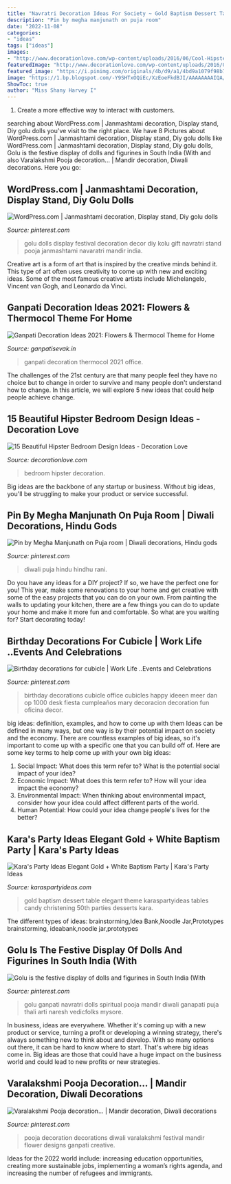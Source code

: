 ```yaml
---
title: "Navratri Decoration Ideas For Society ~ Gold Baptism Dessert Table Elegant Theme Karaspartyideas Tables Candy Christening 50th Parties Desserts Kara"
description: "Pin by megha manjunath on puja room"
date: "2022-11-08"
categories:
- "ideas"
tags: ["ideas"]
images:
- "http://www.decorationlove.com/wp-content/uploads/2016/06/Cool-Hipster-Bedroom-Design.jpg"
featuredImage: "http://www.decorationlove.com/wp-content/uploads/2016/06/Cool-Hipster-Bedroom-Design.jpg"
featured_image: "https://i.pinimg.com/originals/4b/d9/a1/4bd9a1079f98b786782eb30373f2a7d9.jpg"
image: "https://1.bp.blogspot.com/-Y9SHTxOQiEc/XzEoeFkdBJI/AAAAAAAAIQA/3KZwBtAnUZkG__6ZcKTVLNDcMK3cB6_oQCLcBGAsYHQ/s1280/Ganpati-Decoration-Ideas-with-Thermocol-5.jpg"
ShowToc: true
author: "Miss Shany Harvey I"
---
```



1. Create a more effective way to interact with customers.

	

		
searching about WordPress.com | Janmashtami decoration, Display stand, Diy golu dolls you've visit to the right place. We have 8 Pictures about WordPress.com | Janmashtami decoration, Display stand, Diy golu dolls like WordPress.com | Janmashtami decoration, Display stand, Diy golu dolls, Golu is the festive display of dolls and figurines in South India (With and also Varalakshmi Pooja decoration... | Mandir decoration, Diwali decorations. Here you go:
		
    
## WordPress.com | Janmashtami Decoration, Display Stand, Diy Golu Dolls

<img loading=lazy src="https://i.pinimg.com/originals/4b/d9/a1/4bd9a1079f98b786782eb30373f2a7d9.jpg" onerror="this.onerror=null;this.src='https://tse2.mm.bing.net/th?id=OIP.fLs3iyEfzI_LDY6IPk6RKgHaLX&amp;pid=15.1';" alt="WordPress.com | Janmashtami decoration, Display stand, Diy golu dolls">

_Source: pinterest.com_

>golu dolls display festival decoration decor diy kolu gift navratri stand pooja janmashtami navaratri mandir india. 

	

Creative art is a form of art that is inspired by the creative minds behind it. This type of art often uses creativity to come up with new and exciting ideas. Some of the most famous creative artists include Michelangelo, Vincent van Gogh, and Leonardo da Vinci.

    
## Ganpati Decoration Ideas 2021: Flowers &amp; Thermocol Theme For Home

<img loading=lazy src="https://1.bp.blogspot.com/-Y9SHTxOQiEc/XzEoeFkdBJI/AAAAAAAAIQA/3KZwBtAnUZkG__6ZcKTVLNDcMK3cB6_oQCLcBGAsYHQ/s1280/Ganpati-Decoration-Ideas-with-Thermocol-5.jpg" onerror="this.onerror=null;this.src='https://tse2.mm.bing.net/th?id=OIP.kdloaMHz7sf49NjxhOi7BwHaEK&amp;pid=15.1';" alt="Ganpati Decoration Ideas 2021: Flowers &amp; Thermocol Theme for Home">

_Source: ganpatisevak.in_

>ganpati decoration thermocol 2021 office. 

	

The challenges of the 21st century are that many people feel they have no choice but to change in order to survive and many people don't understand how to change. In this article, we will explore 5 new ideas that could help people achieve change.

    
## 15 Beautiful Hipster Bedroom Design Ideas - Decoration Love

<img loading=lazy src="http://www.decorationlove.com/wp-content/uploads/2016/06/Cool-Hipster-Bedroom-Design.jpg" onerror="this.onerror=null;this.src='https://tse4.mm.bing.net/th?id=OIP.G2gJoMwIW5nULifvJo9c6AHaJ_&amp;pid=15.1';" alt="15 Beautiful Hipster Bedroom Design Ideas - Decoration Love">

_Source: decorationlove.com_

>bedroom hipster decoration. 

	

Big ideas are the backbone of any startup or business. Without big ideas, you'll be struggling to make your product or service successful.

    
## Pin By Megha Manjunath On Puja Room | Diwali Decorations, Hindu Gods

<img loading=lazy src="https://i.pinimg.com/736x/0b/a5/1d/0ba51d7bd85177bd8742f4f9a6729ef0.jpg" onerror="this.onerror=null;this.src='https://tse3.mm.bing.net/th?id=OIP.o1nZZnyi-wAMvKZzzHTz-wHaNK&amp;pid=15.1';" alt="Pin by Megha Manjunath on Puja room | Diwali decorations, Hindu gods">

_Source: pinterest.com_

>diwali puja hindu hindhu rani. 

	

Do you have any ideas for a DIY project? If so, we have the perfect one for you! This year, make some renovations to your home and get creative with some of the easy projects that you can do on your own. From painting the walls to updating your kitchen, there are a few things you can do to update your home and make it more fun and comfortable. So what are you waiting for? Start decorating today!

    
## Birthday Decorations For Cubicle | Work Life ..Events And Celebrations

<img loading=lazy src="https://s-media-cache-ak0.pinimg.com/736x/6c/f4/02/6cf4024c1b71c212fdbafd1da546f3a2.jpg" onerror="this.onerror=null;this.src='https://tse4.mm.bing.net/th?id=OIP.PeKh4P8pSJgbRxMRMCBCjwHaJ4&amp;pid=15.1';" alt="Birthday decorations for cubicle | Work Life ..Events and Celebrations">

_Source: pinterest.com_

>birthday decorations cubicle office cubicles happy ideeen meer dan op 1000 desk fiesta cumpleaños mary decoracion decoration fun oficina decor. 

	

big ideas: definition, examples, and how to come up with them
Ideas can be defined in many ways, but one way is by their potential impact on society and the economy. There are countless examples of big ideas, so it's important to come up with a specific one that you can build off of. Here are some key terms to help come up with your own big ideas:
1. Social Impact: What does this term refer to? What is the potential social impact of your idea?  
2. Economic Impact: What does this term refer to? How will your idea impact the economy?  
3. Environmental Impact: When thinking about environmental impact, consider how your idea could affect different parts of the world. 
4. Human Potential: How could your idea change people's lives for the better?

    
## Kara&#039;s Party Ideas Elegant Gold + White Baptism Party | Kara&#039;s Party Ideas

<img loading=lazy src="https://karaspartyideas.com/wp-content/uploads/2015/03/Elegant-Gold-+-White-Baptism-Party-via-Karas-Party-Ideas-KarasPartyIdeas.com38.jpg" onerror="this.onerror=null;this.src='https://tse3.mm.bing.net/th?id=OIP.bGOK0C7sjboUFsjefkwX-AHaDo&amp;pid=15.1';" alt="Kara&#039;s Party Ideas Elegant Gold + White Baptism Party | Kara&#039;s Party Ideas">

_Source: karaspartyideas.com_

>gold baptism dessert table elegant theme karaspartyideas tables candy christening 50th parties desserts kara. 

	

The different types of ideas: brainstorming,Idea Bank,Noodle Jar,Prototypes
brainstorming, ideabank,noodle jar,prototypes

    
## Golu Is The Festive Display Of Dolls And Figurines In South India (With

<img loading=lazy src="https://i.pinimg.com/736x/46/31/e0/4631e04f53ac836f1ba9e9f787a34c76.jpg" onerror="this.onerror=null;this.src='https://tse3.mm.bing.net/th?id=OIP.4duDO6HeCmH6wMdagKBOsAHaJ4&amp;pid=15.1';" alt="Golu is the festive display of dolls and figurines in South India (With">

_Source: pinterest.com_

>golu ganpati navratri dolls spiritual pooja mandir diwali ganapati puja thali arti naresh vedicfolks mysore. 

	

In business, ideas are everywhere. Whether it's coming up with a new product or service, turning a profit or developing a winning strategy, there's always something new to think about and develop. With so many options out there, it can be hard to know where to start. That's where big ideas come in. Big ideas are those that could have a huge impact on the business world and could lead to new profits or new strategies.

    
## Varalakshmi Pooja Decoration... | Mandir Decoration, Diwali Decorations

<img loading=lazy src="https://i.pinimg.com/736x/f6/3a/d0/f63ad01c1f182a896e90badb4b75511b.jpg" onerror="this.onerror=null;this.src='https://tse1.mm.bing.net/th?id=OIP.mwBHNw3Jld313UQbnreZogHaMI&amp;pid=15.1';" alt="Varalakshmi Pooja decoration... | Mandir decoration, Diwali decorations">

_Source: pinterest.com_

>pooja decoration decorations diwali varalakshmi festival mandir flower designs ganpati creative. 

	

Ideas for the 2022 world include: increasing education opportunities, creating more sustainable jobs, implementing a woman’s rights agenda, and increasing the number of refugees and immigrants.

